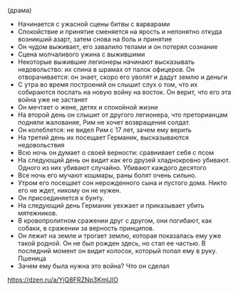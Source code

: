 (драма)
- Начинается с ужасной сцены битвы с варварами
- Спокойствие и принятие сменяется на ярость и непонятно откуда возникший азарт, затем снова на боль и принятие
- Он чудом выживает, его завалило телами и он потерял сознание
- Сцена молчаливого ужина с выжившими
- Некоторые выжившие легионеры начинают высказывать недовольство: их спина в шрамах от палок офицеров. Он отворачивается: он знает, скоро его уволят и дадут землю и деньги
- С утра во время построений он слышит слух о том, что их собираются послать на новую войну на восток. Он верит, что его эта война уже не застанет
- Он мечтает о жене, детях и спокойной жизни
- На второй день он слышит от другого легионера, что преторианцам подняли жалование, Рим не хочет возвращения солдат.
- Он колеблется: не видел Рим с 17 лет, зачем ему верить
- На третий день их посещает Германик, высказываются недовольствия
- Всю ночь он думает о своей верности: сравнивает себя с псом
- На следующий день он видит как его друзей хладнокровно убивают. Одного из них убивают случайно. Убивают каждого десятого
- Все ночь его мучают кошмары, раны болят очень сильно.
- Утром его посещает сон нерожденного сына и пустого дома. Никто его не ждет, никому он не нужен.
- Он присоединяется к бунту.
- На следующий день Германик уехжает и приказывает убить мятежников.
- В кровопролитном сражении друг с другом, они погибают, как собаки, в сражении за верность принципов.
- Он лежит на земле и трогает землю, которая показалась ему уже такой родной. Он не был рожден здесь, но стал ее частью. В последний момент он видит колосок, который попал ему в руку. Пшеница
- Зачем ему была нужна это война? Что он сделал

https://dzen.ru/a/YjQ8FRZNp3KmlJlO
